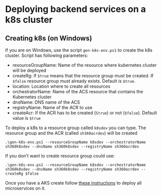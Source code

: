 # Deploying backend services on a k8s cluster

## Creating k8s (on Windows)

If you are on Windows, use the script `gen-k8s-env.ps1` to create the k8s cluster. Script has following parameters:

* resourceGroupName: Name of the resource where kubernetes cluster will be deployed 
* createRg: If `$true` means that the resource group must be created. If `$false` resource group must already exists. Default is `$true`.
* location: Location where to create all resources 
* orchestratorName: Name of the ACS resource that contains the Kubernetes cluster
* dnsName: DNS name of the ACS
* registryName: Name of the ACR to use
* createAcr: If the ACR has to be created (`Strue`) or not (`$false`). Default value is `$true`

To deploy a k8s to a resource group called `k8sdev` you can type. The resource group and the ACR (called `sh360acrdev`) will be created

```
.\gen-k8s-env.ps1 --resourceGroupName k8sdev --orchestratorName sh360k8sdev --dnsName sh360k8sdev --registryName sh360acrdev
```

If you don't want to create resource group could use:

```
.\gen-k8s-env.ps1 --resourceGroupName k8sdev --orchestratorName sh360k8sdev --dnsName sh360k8sdev --registryName sh360acrdev --createRg $false
```

Once you have a AKS create follow [these instructions](./deploy.md) to deploy all microservices on it.
